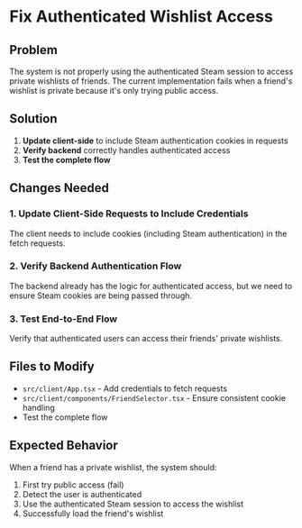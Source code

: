 # Fix Authenticated Wishlist Access

## Problem
The system is not properly using the authenticated Steam session to access private wishlists of friends. The current implementation fails when a friend's wishlist is private because it's only trying public access.

## Solution
1. **Update client-side** to include Steam authentication cookies in requests
2. **Verify backend** correctly handles authenticated access
3. **Test the complete flow**

## Changes Needed

### 1. Update Client-Side Requests to Include Credentials
The client needs to include cookies (including Steam authentication) in the fetch requests.

### 2. Verify Backend Authentication Flow
The backend already has the logic for authenticated access, but we need to ensure Steam cookies are being passed through.

### 3. Test End-to-End Flow
Verify that authenticated users can access their friends' private wishlists.

## Files to Modify
- `src/client/App.tsx` - Add credentials to fetch requests
- `src/client/components/FriendSelector.tsx` - Ensure consistent cookie handling
- Test the complete flow

## Expected Behavior
When a friend has a private wishlist, the system should:
1. First try public access (fail)
2. Detect the user is authenticated
3. Use the authenticated Steam session to access the wishlist
4. Successfully load the friend's wishlist